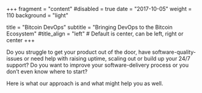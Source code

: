 +++
fragment = "content"
#disabled = true
date = "2017-10-05"
weight = 110
background = "light"

title = "Bitcoin DevOps"
subtitle = "Bringing DevOps to the Bitcoin Ecosystem"
#title_align = "left" # Default is center, can be left, right or center
+++

Do you struggle to get your product out of the door, have software-quality-issues or need help with raising uptime, scaling out or build up your 24/7 support? Do you want to improve your software-delivery process or you don’t even know where to start?

Here is what our approach is and what might help you as well.
